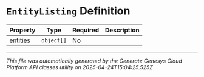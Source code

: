 # `EntityListing` Definition

| Property | Type | Required | Description |
|----------|------|----------|-------------|
| entities | `object[]` | No |  |

---

*This file was automatically generated by the Generate Genesys Cloud Platform API classes utility on 2025-04-24T15:04:25.525Z*